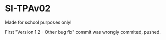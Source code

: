 # SI-TPAv02
Made for school purposes only!

First "Version 1.2 - Other bug fix" commit was wrongly commited, pushed.
